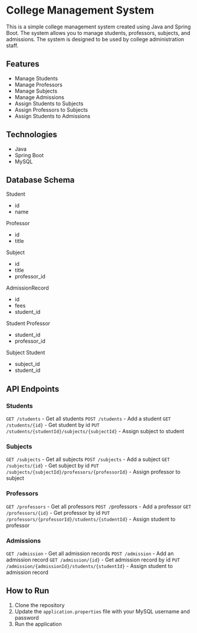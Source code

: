 # College Management System
This is a simple college management system created using Java and Spring Boot. The system allows you to manage students, professors, subjects, and admissions. The system is designed to be used by college administration staff.

## Features
- Manage Students
- Manage Professors
- Manage Subjects
- Manage Admissions
- Assign Students to Subjects
- Assign Professors to Subjects
- Assign Students to Admissions

## Technologies
- Java
- Spring Boot
- MySQL

## Database Schema

Student
- id 
- name 

Professor
- id 
- title

Subject
- id
- title
- professor_id

AdmissionRecord
- id
- fees
- student_id

Student Professor
- student_id
- professor_id

Subject Student
- subject_id
- student_id


## API Endpoints
### Students
`GET /students` - Get all students
`POST /students` - Add a student
`GET /students/{id}` - Get student by id
`PUT /students/{studentId}/subjects/{subjectId}` - Assign subject to student

### Subjects
`GET /subjects` - Get all subjects
`POST /subjects` - Add a subject
`GET /subjects/{id}` - Get subject by id
`PUT /subjects/{subjectId}/professors/{professorId}` - Assign professor to subject

### Professors
`GET /professors` - Get all professors
`POST /`professors - Add a professor
`GET /professors/{id}` - Get professor by id
`PUT /professors/{professorId}/students/{studentId}` - Assign student to professor

### Admissions
`GET /admission` - Get all admission records
`POST /admission` - Add an admission record
`GET /admission/{id}` - Get admission record by id
`PUT /admission/{admissionId}/students/{studentId}` - Assign student to admission record

## How to Run
1. Clone the repository
2. Update the `application.properties` file with your MySQL username and password
3. Run the application